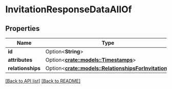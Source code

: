 # InvitationResponseDataAllOf

## Properties

Name | Type | Description | Notes
------------ | ------------- | ------------- | -------------
**id** | Option<**String**> |  | [readonly]
**attributes** | Option<[**crate::models::Timestamps**](Timestamps.md)> |  | 
**relationships** | Option<[**crate::models::RelationshipsForInvitation**](RelationshipsForInvitation.md)> |  | 

[[Back to API list]](../README.md#documentation-for-api-endpoints) [[Back to README]](../README.md)


